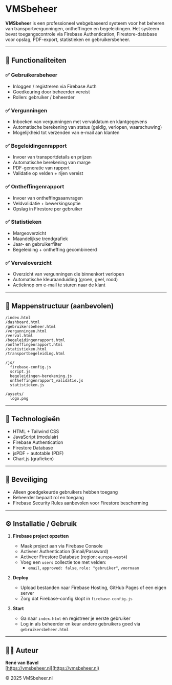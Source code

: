 # VMSbeheer

**VMSbeheer** is een professioneel webgebaseerd systeem voor het beheren van transportvergunningen, ontheffingen en begeleidingen. Het systeem bevat toegangscontrole via Firebase Authentication, Firestore-database voor opslag, PDF-export, statistieken en gebruikersbeheer.

---

## 🚀 Functionaliteiten

### ✅ Gebruikersbeheer
- Inloggen / registreren via Firebase Auth
- Goedkeuring door beheerder vereist
- Rollen: gebruiker / beheerder

### ✅ Vergunningen
- Inboeken van vergunningen met vervaldatum en klantgegevens
- Automatische berekening van status (geldig, verlopen, waarschuwing)
- Mogelijkheid tot verzenden van e-mail aan klanten

### ✅ Begeleidingenrapport
- Invoer van transportdetails en prijzen
- Automatische berekening van marge
- PDF-generatie van rapport
- Validatie op velden + rijen vereist

### ✅ Ontheffingenrapport
- Invoer van ontheffingsaanvragen
- Veldvalidatie + bewerkingsoptie
- Opslag in Firestore per gebruiker

### ✅ Statistieken
- Margeoverzicht
- Maandelijkse trendgrafiek
- Jaar- en gebruikerfilter
- Begeleiding + ontheffing gecombineerd

### ✅ Vervaloverzicht
- Overzicht van vergunningen die binnenkort verlopen
- Automatische kleuraanduiding (groen, geel, rood)
- Actieknop om e-mail te sturen naar de klant

---

## 📁 Mappenstructuur (aanbevolen)

```
/index.html
/dashboard.html
/gebruikersbeheer.html
/vergunningen.html
/verval.html
/begeleidingenrapport.html
/ontheffingenrapport.html
/statistieken.html
/transportbegeleiding.html

/js/
  firebase-config.js
  script.js
  begeleidingen-berekening.js
  ontheffingenrapport_validatie.js
  statistieken.js

/assets/
  logo.png
```

---

## 🧩 Technologieën

- HTML + Tailwind CSS
- JavaScript (modulair)
- Firebase Authentication
- Firestore Database
- jsPDF + autotable (PDF)
- Chart.js (grafieken)

---

## 🔐 Beveiliging

- Alleen goedgekeurde gebruikers hebben toegang
- Beheerder bepaalt rol en toegang
- Firebase Security Rules aanbevolen voor Firestore bescherming

---

## ⚙️ Installatie / Gebruik

1. **Firebase project opzetten**
   - Maak project aan via Firebase Console
   - Activeer Authentication (Email/Password)
   - Activeer Firestore Database (region: `europe-west4`)
   - Voeg een `users` collectie toe met velden:
     - `email`, `approved: false`, `role: "gebruiker"`, `voornaam`

2. **Deploy**
   - Upload bestanden naar Firebase Hosting, GitHub Pages of een eigen server
   - Zorg dat Firebase-config klopt in `firebase-config.js`

3. **Start**
   - Ga naar `index.html` en registreer je eerste gebruiker
   - Log in als beheerder en keur andere gebruikers goed via `gebruikersbeheer.html`

---

## 🧑‍💼 Auteur

**René van Bavel**  
[https://vmsbeheer.nl](https://vmsbeheer.nl)

© 2025 VMSbeheer.nl
